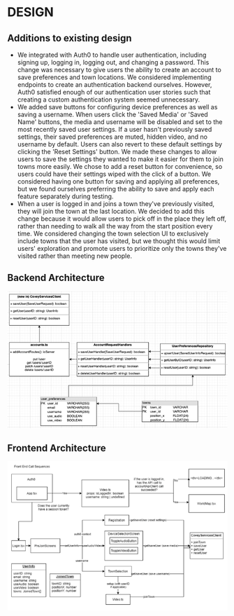# DESIGN

## Additions to existing design
- We integrated with Auth0 to handle user authentication, including signing up, logging in, logging out, and changing a password. This change was necessary to give users the ability to create an account to save preferences and town locations. We considered implementing endpoints to create an authentication backend ourselves. However, Auth0 satisfied enough of our authentication user stories such that creating a custom authentication system seemed unnecessary.
- We added save buttons for configuring device preferences as well as saving a username. When users click the 'Saved Media' or 'Saved Name' buttons, the media and username will be disabled and set to the most recently saved user settings. If a user hasn't previously saved settings, their saved preferences are muted, hidden video, and no username by default. Users can also revert to these default settings by clicking the 'Reset Settings' button. We made these changes to allow users to save the settings they wanted to make it easier for them to join towns more easily. We chose to add a reset button for convenience, so users could have their settings wiped with the click of a button. We considered having one button for saving and applying all preferences, but we found ourselves preferring the ability to save and apply each feature separately during testing. 
- When a user is logged in and joins a town they've previously visited, they will join the town at the last location. We decided to add this change because it would allow users to pick off in the place they left off, rather than needing to walk all the way from the start position every time. We considered changing the town selection UI to exclusively include towns that the user has visited, but we thought this would limit users' exploration and promote users to prioritize only the towns they've visited rather than meeting new people.

## Backend Architecture
![Covey.Town Extension backend Architecture](docs/covey-town-extension-architecture-backend.png)

## Frontend Architecture
![Covey.Town Extension frontend Architecture](docs/covey-town-extension-architecture-frontend.png)